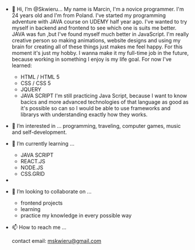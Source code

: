 - 👋 Hi, I’m @Skwieru...
	My name is Marcin, I'm a novice programmer. I'm 24 years old and I'm from Poland. I've started my programming adventure with JAVA course on UDEMY half year ago.
	I've wanted to try myself in backend and frontend to see which one is suits me better. JAVA was fun ,but I've found myself much better in JavaScript.
	I'm really creative person so making animations, website designs and using my brain for creating all of these things just makes me feel happy.
	For this moment it's just my hobby. I wanna make it my full-time job in the future, because working in something I enjoy is my life goal.
	For now I've learned:
	- HTML / HTML 5
	- CSS / CSS 5
	- JQUERY
	- JAVA SCRIPT
	I'm still practicing Java Script, because I want to know bacics and more advanced technologies of that language as good as it's possible
	so can so I would be able to use frameworks and librarys with understanding exactly how they works.
	
     
- 👀 I’m interested in ...
	programming, traveling, computer games, music and self-development.
	 	
- 🌱 I’m currently learning ...
	- JAVA SCRIPT
	- REACT.JS
	- NODE.JS
	- CSS.GRID
- 	
- 💞️ I’m looking to collaborate on ...
	- frontend projects
	- learning
	- practice my knowledge in every possible way
	
	
- 📫 How to reach me ...

	contact email: mskwieru@gmail.com

<!---
Skwieru/Skwieru is a ✨ special ✨ repository because its `README.md` (this file) appears on your GitHub profile.
You can click the Preview link to take a look at your changes.
--->
